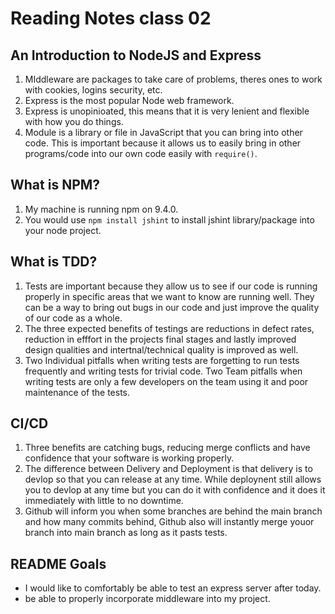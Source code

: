 # Reading Notes class 02

## An Introduction to NodeJS and Express

1. MIddleware are packages to take care of problems, theres ones to work with cookies, logins security, etc.
2. Express is the most popular Node web framework.
3. Express is unopinioated, this means that it is very lenient and flexible with how you do things.
4. Module is a library or file in JavaScript that you can bring into other code. This is important because it allows us to easily bring in other programs/code into our own code easily with `require()`.

## What is NPM?

1. My machine is running npm on 9.4.0.
2. You would use `npm install jshint` to install jshint library/package into your node project.

## What is TDD?

1. Tests are important because they allow us to see if our code is running properly in specific areas that we want to know are running well. They can be a way to bring out bugs in our code and just improve the quality of our code as a whole.
2. The three expected benefits of testings are reductions in defect rates, reduction in efffort in the projects final stages and lastly improved design qualities and intertnal/technical quality is improved as well.
3. Two Individual pitfalls when writing tests are forgetting to run tests frequently and writing tests for trivial code. Two Team pitfalls when writing tests are only a few developers on the team using it and poor maintenance of the tests.

## CI/CD

1. Three benefits are catching bugs, reducing merge conflicts and have confidence that your software is working properly.
2. The difference between Delivery and Deployment is that delivery is to devlop so that you can release at any time. While deploynent still allows you to devlop at any time but you can do it with confidence and it does it immediately with little to no downtime.
3. Github will inform you when some branches are behind the main branch and how many commits behind, Github also will instantly merge youor branch into main branch as long as it pasts tests.

## README Goals

- I would like to comfortably be able to test an express server after today.
- be able to properly incorporate middleware into my project.